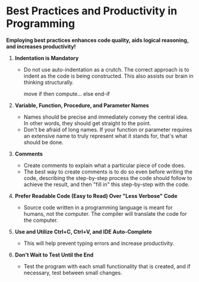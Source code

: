 # Best Practices and Productivity in Programming

**Employing best practices enhances code quality, aids logical reasoning, and increases productivity!**

1. **Indentation is Mandatory**
   - Do not use auto-indentation as a crutch. The correct approach is to indent as the code is being constructed. This also assists our brain in thinking structurally.

        move 
        if then 
           compute... 
        else
        end-if

2. **Variable, Function, Procedure, and Parameter Names**
   - Names should be precise and immediately convey the central idea. In other words, they should get straight to the point.
   - Don't be afraid of long names. If your function or parameter requires an extensive name to truly represent what it stands for, that's what should be done.

3. **Comments**
   - Create comments to explain what a particular piece of code does.
   - The best way to create comments is to do so even before writing the code, describing the step-by-step process the code should follow to achieve the result, and then "fill in" this step-by-step with the code.

4. **Prefer Readable Code (Easy to Read) Over "Less Verbose" Code**
   - Source code written in a programming language is meant for humans, not the computer. The compiler will translate the code for the computer.

5. **Use and Utilize Ctrl+C, Ctrl+V, and IDE Auto-Complete**
   - This will help prevent typing errors and increase productivity.

6. **Don't Wait to Test Until the End**
   - Test the program with each small functionality that is created, and if necessary, test between small changes.


